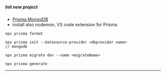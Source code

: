 ##### Init new project
- [Prisma MongoDB](https://www.prisma.io/docs/getting-started/setup-prisma/start-from-scratch/mongodb-typescript-mongodb)
- install also nodemon, VS code extension for Prisma
```console
npx prisma format
```
```console
npx prisma init --datasource-provider <dbprovider name>
// mongodb
```
```console
npx prisma migrate dev --name <migrateName>
```
```console
npx prisma generate
```
---
